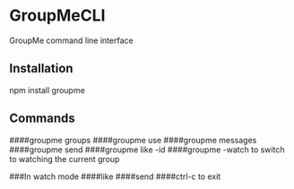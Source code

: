 # GroupMeCLI
GroupMe command line interface
## Installation
npm install groupme
## Commands
####groupme groups
####groupme use <groupid>
####groupme messages
####groupme send <message of whatever length to current group>
####groupme like -id <id of message>
####groupme -watch 
to switch to watching the current group

###In watch mode
####like <id>
####send <message of whatever length>
####ctrl-c to exit
